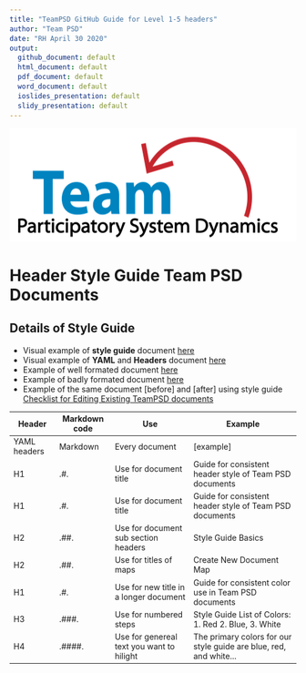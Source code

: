 ```yaml
---
title: "TeamPSD GitHub Guide for Level 1-5 headers"
author: "Team PSD"
date: "RH April 30 2020"
output: 
  github_document: default
  html_document: default
  pdf_document: default
  word_document: default
  ioslides_presentation: default
  slidy_presentation: default
---
```


<img src = "https://github.com/lzim/teampsd/blob/teampsd_style/teampsd_logo/team_psd_logo_sm.png"
     height = "200" width = "600">  
     
# Header Style Guide Team PSD Documents

## Details of Style Guide
- Visual example of **style guide** document [here](https://github.com/lzim/teampsd/blob/rita_2020_04_27_issue_1364/resources/bookdown/draft_document_style_guide.png) 
- Visual example of **YAML** and **Headers** document [here](https://github.com/lzim/teampsd/blob/rita_2020_04_27_issue_1364/resources/bookdown/sample_header_user.md) 
- Example of well formated document [here](https://github.com/lzim/teampsd/blob/master/mtl_facilitate_workgroup/checklists/pre_meeting_checklist.md)
- Example of badly formated document [here](https://github.com/lzim/teampsd/blob/master/resources/training_guides/mtl_how_demo/course_code.md) 
- Example of the same document [before] and [after] using style guide
[Checklist for Editing Existing TeamPSD documents](https://github.com/lzim/teampsd/blob/rita_2020_04_27_issue_1364/resources/bookdown/header_level_standards_teampsd_documents.md)


|Header|	Markdown code|	Use|	Example|
| ------------- | ------------- |------------- | ------------- |
|YAML headers|Markdown|	Every document|	[example]|
|H1 | .#.	  | Use for document title                     | Guide for consistent header style of Team PSD documents
|H1	|.#.	  | Use for document title                     | Guide for consistent header style of Team PSD documents
|H2	|.##.	  | Use for document sub section headers       | Style Guide Basics
|H2	|.##.	  | Use for titles of maps	                   | Create New Document Map
|H1	|.#.	  | Use for new title in a longer document	   | Guide for consistent color use in Team PSD documents
|H3	|.###.  | Use for numbered steps 	                   | Style Guide List of Colors: 1. Red 2. Blue, 3. White
|H4	|.####.	| Use for genereal text you want to hilight	 | The primary colors for our style guide are blue, red, and white...

